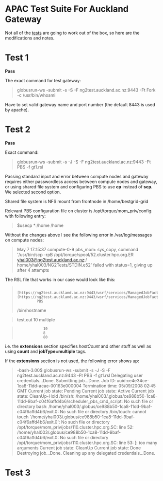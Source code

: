 # APAC Test Suite For Auckland Gateway

Not all of the [tests](http://wiki.arcs.org.au/bin/view/APACgrid/TestSuite) are going to work out of the box, so here are the modifications and notes.

# Test 1 

**Pass**

The exact command for test gateway:

>  globusrun-ws  -submit -s   -S -F ng2test.auckland.ac.nz:9443 -Ft Fork -c /usr/bin/whoami

Have to set valid gateway name and port number (the default 8443 is used by apache).

# Test 2

**Pass**

Exact command:

>   globusrun-ws -submit -s -J -S -F ng2test.auckland.ac.nz:9443 -Ft PBS -f gt1.rsl

Passing standard input and error between compute nodes and gateway requires either passwordless access between compute nodes and gateway, or using shared file system and configuring PBS to use **cp** instead of **scp**. We selected second option.

Shared file system is NFS mount from frontnode in /home/bestgrid-grid

Relevant PBS configuration file on cluster is /opt/torque/mom_priv/config with following entry:

>  $usecp *:/home /home

Without the changes above I see the following error in /var/log/messages on compute nodes:

>   May  7 17:15:37 compute-0-9 pbs_mom: sys_copy, command '/usr/bin/scp -rpB /opt/torque/spool/52.cluster.hpc.org.ER yhal003@ng2test.auckland.ac.nz:/  
>  home/yhal003/NG2Tests/STDIN.e52' failed with status=1, giving up after 4 attempts

The RSL file that works in our case would look like this:

>              [https://ng2test.auckland.ac.nz:9443/wsrf/services/ManagedJobFactoryService](https://ng2test.auckland.ac.nz:9443/wsrf/services/ManagedJobFactoryService)
>              PBS
>   /bin/hostname 

>  test.out
>  10 
>  multiple 

>                 10
>                 8
>                 80

i.e. the **extensions** section specifies *hostCount* and other stuff as well as using **count** and **jobType=multiple** tags.

If the **extensions** section is not used, the following error shows up:

>  -bash-3.00$ globusrun-ws -submit -s -J -S -F ng2test.auckland.ac.nz:9443 -Ft PBS -f gt1.rsl
>  Delegating user credentials...Done.
>  Submitting job...Done.
>  Job ID: uuid:ce4e34ce-1ca8-11dd-acae-00163e000004
>  Termination time: 05/09/2008 02:45 GMT
>  Current job state: Pending
>  Current job state: Active
>  Current job state: CleanUp-Hold
>  /bin/sh: /home/yhal003/.globus/ce988b50-1ca8-11dd-9baf-c04f6affd4b6/scheduler_pbs_cmd_script: No such file or directory
>  bash: /home/yhal003/.globus/ce988b50-1ca8-11dd-9baf-c04f6affd4b6/exit.0: No such file or directory
>  /bin/touch: cannot touch `/home/yhal003/.globus/ce988b50-1ca8-11dd-9baf-c04f6affd4b6/exit.0': No such file or directory
>  /opt/torque/mom_priv/jobs/110.cluster.hpc.org.SC: line 52: /home/yhal003/.globus/ce988b50-1ca8-11dd-9baf-c04f6affd4b6/exit.0: No such file or  directory 
>  /opt/torque/mom_priv/jobs/110.cluster.hpc.org.SC: line 53: [: too many arguments
>  Current job state: CleanUp
>  Current job state: Done
>  Destroying job...Done.
>  Cleaning up any delegated credentials...Done.

# Test 3
